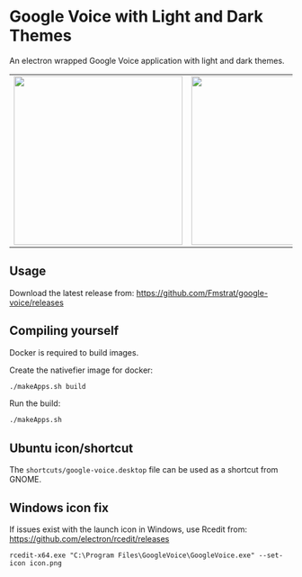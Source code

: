 # Google Voice with Light and Dark Themes

An electron wrapped Google Voice application with light and dark themes.

<table border=0 padding=1>
   <tr>
     <td><img src="screenshots/google-voice.jpg" width=300></td>
     <td><img src="screenshots/google-voice-dark.jpg" width=300></td>
  </tr>
</table>

## Usage

Download the latest release from: https://github.com/Fmstrat/google-voice/releases

## Compiling yourself
Docker is required to build images.

Create the nativefier image for docker:
``` bash
./makeApps.sh build
```

Run the build:
``` bash
./makeApps.sh
```

## Ubuntu icon/shortcut
The `shortcuts/google-voice.desktop` file can be used as a shortcut from GNOME.

## Windows icon fix

If issues exist with the launch icon in Windows, use Rcedit from: https://github.com/electron/rcedit/releases
```
rcedit-x64.exe "C:\Program Files\GoogleVoice\GoogleVoice.exe" --set-icon icon.png
```
